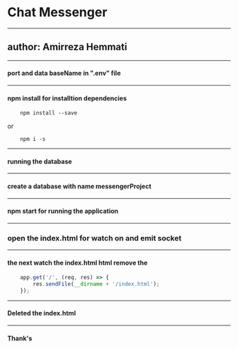 # Chat Messenger 

---

## author: Amirreza Hemmati

---

#### port and data baseName in ".env" file

---

#### npm install for installtion dependencies
```shell
	npm install --save 
```
or
```
	npm i -s
```

---

#### running the database

---

#### create a database with name messengerProject

---

#### npm start for running the application

---

### open the index.html for watch on and emit socket

---

#### the next watch the index.html html remove the
```javascript
	app.get('/', (req, res) => {
	    res.sendFile(__dirname + '/index.html');
	});
```

---

#### Deleted the index.html

---

#### Thank's
